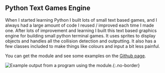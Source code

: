 Python Text Games Engine
------------------------

When I started learning Python I built lots of small text based games, and I always had a large amount of code I reused / improved each time I made one. After lots of improvement and learning I built this text based graphics engine for building small python terminal games. It uses sprites to display objects and handles all the collision detection and outputting. It also has a few classes included to make things like colours and input a bit less painful.

You can get the module and see some examples on the [Github page](http://github.com/olls/graphics).

![Example output from a program using the module.](/~olls/readme-imgs/graphics/terrain.png){:.no-border}